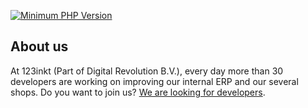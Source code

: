 [![Minimum PHP Version](https://img.shields.io/badge/php-%3E%3D%207.4-8892BF)](https://php.net/)

## About us

At 123inkt (Part of Digital Revolution B.V.), every day more than 30 developers are working on improving our internal ERP and our several shops. Do you want to join us? [We are looking for developers](https://www.werkenbij123inkt.nl/vacatures).
